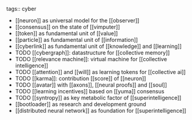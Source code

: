 tags:: cyber

- [[neuron]] as universal model for the [[observer]]
- [[consensus]] on the state of [[vimputer]]
- [[token]] as fundamental unit of [[value]]
- [[particle]] as fundamental unit of [[information]]
- [[cyberlink]] as fundamental unit of [[knowledge]] and [[learning]]
- TODO [[cybergraph]]: datastructure for [[collective memory]]
- TODO [[relevance machine]]: virtual machine for [[collective intelligence]]
- TODO [[attention]] and [[will]] as learning tokens for [[collective ai]]
- TODO [[karma]]: contribution [[score]] of [[neuron]]
- TODO [[avatar]] with [[axons]], [[neural proofs]] and [[soul]]
- TODO [[learning incentives]] based on [[yuma]] consensus
- TODO [[syntropy]] as key metabolic factor of [[superintelligence]]
- [[bootloader]] as research and development ground
- [[distributed neural network]] as foundation for [[superintelligence]]